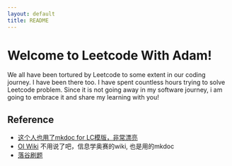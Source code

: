 ```yaml
---
layout: default
title: README
---
```


# Welcome to Leetcode With Adam!

We all have been tortured by Leetcode to some extent in our coding journey. I have been there too. I have spent countless hours trying to solve Leetcode problem. Since it is not going away in my software journey, i am going to embrace it and share my learning with you!




## Reference

- [这个人也用了mkdoc for LC模版，非常漂亮](https://walkccc.me/LeetCode/problems/3023/)
- [OI Wiki](https://oi-wiki.org/) 不用说了吧，信息学奥赛的wiki, 也是用的mkdoc
- [落谷刷题](https://www.luogu.com.cn/)